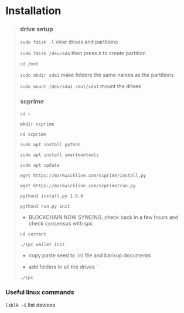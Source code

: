 # Installation
> ### drive setup
> `sudo fdisk -l` view drives and partitions
> 
> `sudo fdisk /dev/sda` then press n to create partition
> 
> `cd /mnt`
> 
> `sudo mkdir sda1` make folders the same names as the partitions
> 
> `sudo mount /dev/sda1 /mnt/sda1` mount the drives
> 
> ### scprime
> 
> `cd ~`
> 
> `mkdir scprime`
> 
> `cd scprime`
> 
> `sudo apt install python`
> 
> `sudo apt install smartmontools`
> 
> `sudo apt update`
> 
> `wget https://markwickline.com/scprime/install.py`
> 
> `wget https://markwickline.com/scprime/run.py`
> 
> `python3 install.py 1.6.0`
> 
> `python3 run.py init`
> 
> - BLOCKCHAIN NOW SYNCING, check back in a few hours and check consensus with spc
> 
> `cd current`
> 
> `./spc wallet init`
> 
> - copy paste seed to .ini file and backup documents
> 
> - add folders to all the drives
> ``
> 
> `./spc `


### Useful linux commands
`lsblk -S` list devices
